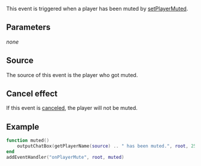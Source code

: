 This event is triggered when a player has been muted by [setPlayerMuted](/docs/setPlayerMuted.md "wikilink").

Parameters
----------

*none*

Source
------

The source of this event is the player who got muted.

Cancel effect
-------------

If this event is [canceled](/docs/Event_system#Canceling.md "wikilink"), the player will not be muted.

Example
-------

``` lua
function muted()
    outputChatBox(getPlayerName(source) .. " has been muted.", root, 255, 0, 0)
end
addEventHandler("onPlayerMute", root, muted)
```
